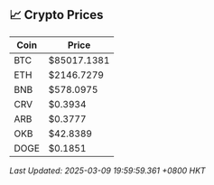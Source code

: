 ## 📈 Crypto Prices

| Coin | Price |
| ---- | ----- |
| BTC | $85017.1381 |
| ETH | $2146.7279 |
| BNB | $578.0975 |
| CRV | $0.3934 |
| ARB | $0.3777 |
| OKB | $42.8389 |
| DOGE | $0.1851 |

_Last Updated: 2025-03-09 19:59:59.361 +0800 HKT_